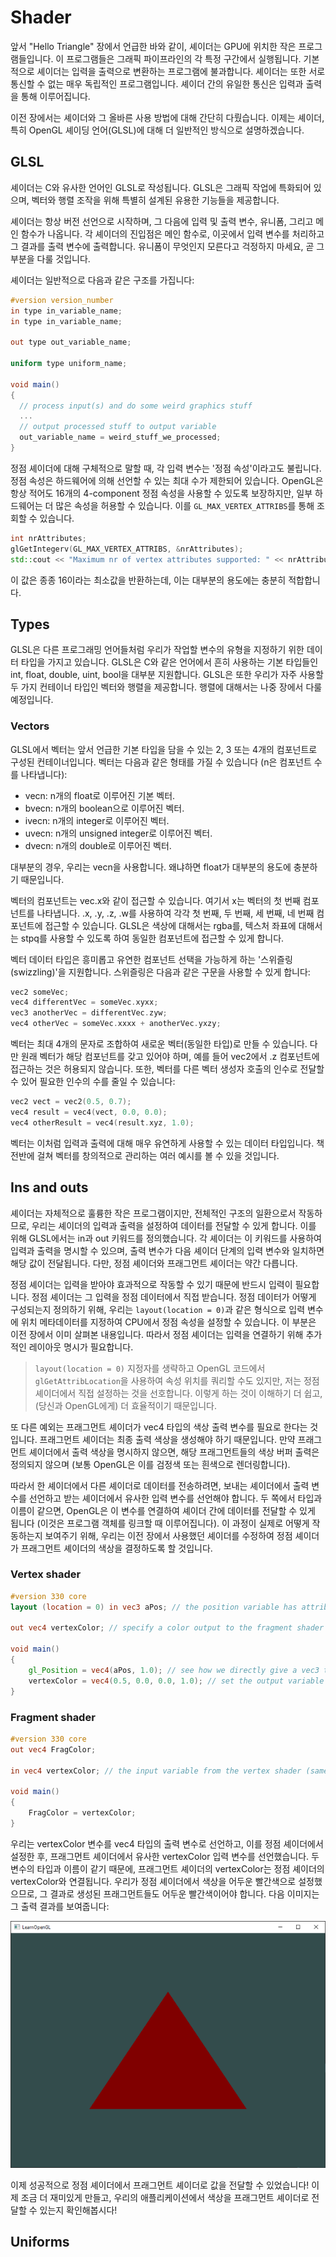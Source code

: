 # Shader

앞서 "Hello Triangle" 장에서 언급한 바와 같이, 셰이더는 GPU에 위치한 작은 프로그램들입니다. 이 프로그램들은 그래픽 파이프라인의 각 특정 구간에서 실행됩니다. 기본적으로 셰이더는 입력을 출력으로 변환하는 프로그램에 불과합니다. 셰이더는 또한 서로 통신할 수 없는 매우 독립적인 프로그램입니다. 셰이더 간의 유일한 통신은 입력과 출력을 통해 이루어집니다.

이전 장에서는 셰이더와 그 올바른 사용 방법에 대해 간단히 다뤘습니다. 이제는 셰이더, 특히 OpenGL 셰이딩 언어(GLSL)에 대해 더 일반적인 방식으로 설명하겠습니다.

## GLSL

셰이더는 C와 유사한 언어인 GLSL로 작성됩니다. GLSL은 그래픽 작업에 특화되어 있으며, 벡터와 행렬 조작을 위해 특별히 설계된 유용한 기능들을 제공합니다.

셰이더는 항상 버전 선언으로 시작하며, 그 다음에 입력 및 출력 변수, 유니폼, 그리고 메인 함수가 나옵니다. 각 셰이더의 진입점은 메인 함수로, 이곳에서 입력 변수를 처리하고 그 결과를 출력 변수에 출력합니다. 유니폼이 무엇인지 모른다고 걱정하지 마세요, 곧 그 부분을 다룰 것입니다.

셰이더는 일반적으로 다음과 같은 구조를 가집니다:

```GLSL
#version version_number
in type in_variable_name;
in type in_variable_name;

out type out_variable_name;
  
uniform type uniform_name;
  
void main()
{
  // process input(s) and do some weird graphics stuff
  ...
  // output processed stuff to output variable
  out_variable_name = weird_stuff_we_processed;
}
```

정점 셰이더에 대해 구체적으로 말할 때, 각 입력 변수는 '정점 속성'이라고도 불립니다. 정점 속성은 하드웨어에 의해 선언할 수 있는 최대 수가 제한되어 있습니다. OpenGL은 항상 적어도 16개의 4-component 정점 속성을 사용할 수 있도록 보장하지만, 일부 하드웨어는 더 많은 속성을 허용할 수 있습니다. 이를 `GL_MAX_VERTEX_ATTRIBS`를 통해 조회할 수 있습니다.

```C++
int nrAttributes;
glGetIntegerv(GL_MAX_VERTEX_ATTRIBS, &nrAttributes);
std::cout << "Maximum nr of vertex attributes supported: " << nrAttributes << std::endl;
```

이 값은 종종 16이라는 최소값을 반환하는데, 이는 대부분의 용도에는 충분히 적합합니다.

## Types

GLSL은 다른 프로그래밍 언어들처럼 우리가 작업할 변수의 유형을 지정하기 위한 데이터 타입을 가지고 있습니다. GLSL은 C와 같은 언어에서 흔히 사용하는 기본 타입들인 int, float, double, uint, bool을 대부분 지원합니다. GLSL은 또한 우리가 자주 사용할 두 가지 컨테이너 타입인 벡터와 행렬을 제공합니다. 행렬에 대해서는 나중 장에서 다룰 예정입니다.

### Vectors

GLSL에서 벡터는 앞서 언급한 기본 타입을 담을 수 있는 2, 3 또는 4개의 컴포넌트로 구성된 컨테이너입니다. 벡터는 다음과 같은 형태를 가질 수 있습니다 (n은 컴포넌트 수를 나타냅니다):

- vecn: n개의 float로 이루어진 기본 벡터.
- bvecn: n개의 boolean으로 이루어진 벡터.
- ivecn: n개의 integer로 이루어진 벡터.
- uvecn: n개의 unsigned integer로 이루어진 벡터.
- dvecn: n개의 double로 이루어진 벡터.

대부분의 경우, 우리는 vecn을 사용합니다. 왜냐하면 float가 대부분의 용도에 충분하기 때문입니다.

벡터의 컴포넌트는 vec.x와 같이 접근할 수 있습니다. 여기서 x는 벡터의 첫 번째 컴포넌트를 나타냅니다. .x, .y, .z, .w를 사용하여 각각 첫 번째, 두 번째, 세 번째, 네 번째 컴포넌트에 접근할 수 있습니다. GLSL은 색상에 대해서는 rgba를, 텍스처 좌표에 대해서는 stpq를 사용할 수 있도록 하여 동일한 컴포넌트에 접근할 수 있게 합니다.

벡터 데이터 타입은 흥미롭고 유연한 컴포넌트 선택을 가능하게 하는 '스위즐링(swizzling)'을 지원합니다. 스위즐링은 다음과 같은 구문을 사용할 수 있게 합니다:

```C++
vec2 someVec;
vec4 differentVec = someVec.xyxx;
vec3 anotherVec = differentVec.zyw;
vec4 otherVec = someVec.xxxx + anotherVec.yxzy;
```

벡터는 최대 4개의 문자로 조합하여 새로운 벡터(동일한 타입)로 만들 수 있습니다. 다만 원래 벡터가 해당 컴포넌트를 갖고 있어야 하며, 예를 들어 vec2에서 .z 컴포넌트에 접근하는 것은 허용되지 않습니다. 또한, 벡터를 다른 벡터 생성자 호출의 인수로 전달할 수 있어 필요한 인수의 수를 줄일 수 있습니다:

```C++
vec2 vect = vec2(0.5, 0.7);
vec4 result = vec4(vect, 0.0, 0.0);
vec4 otherResult = vec4(result.xyz, 1.0);
```

벡터는 이처럼 입력과 출력에 대해 매우 유연하게 사용할 수 있는 데이터 타입입니다. 책 전반에 걸쳐 벡터를 창의적으로 관리하는 여러 예시를 볼 수 있을 것입니다.

## Ins and outs

셰이더는 자체적으로 훌륭한 작은 프로그램이지만, 전체적인 구조의 일환으로서 작동하므로, 우리는 셰이더의 입력과 출력을 설정하여 데이터를 전달할 수 있게 합니다. 이를 위해 GLSL에서는 in과 out 키워드를 정의했습니다. 각 셰이더는 이 키워드를 사용하여 입력과 출력을 명시할 수 있으며, 출력 변수가 다음 셰이더 단계의 입력 변수와 일치하면 해당 값이 전달됩니다. 다만, 정점 셰이더와 프래그먼트 셰이더는 약간 다릅니다.

정점 셰이더는 입력을 받아야 효과적으로 작동할 수 있기 때문에 반드시 입력이 필요합니다. 정점 셰이더는 그 입력을 정점 데이터에서 직접 받습니다. 정점 데이터가 어떻게 구성되는지 정의하기 위해, 우리는 `layout(location = 0)`과 같은 형식으로 입력 변수에 위치 메타데이터를 지정하여 CPU에서 정점 속성을 설정할 수 있습니다. 이 부분은 이전 장에서 이미 살펴본 내용입니다. 따라서 정점 셰이더는 입력을 연결하기 위해 추가적인 레이아웃 명시가 필요합니다.

> `layout(location = 0)` 지정자를 생략하고 OpenGL 코드에서 `glGetAttribLocation`을 사용하여 속성 위치를 쿼리할 수도 있지만, 저는 정점 셰이더에서 직접 설정하는 것을 선호합니다. 이렇게 하는 것이 이해하기 더 쉽고, (당신과 OpenGL에게) 더 효율적이기 때문입니다.

또 다른 예외는 프래그먼트 셰이더가 vec4 타입의 색상 출력 변수를 필요로 한다는 것입니다. 프래그먼트 셰이더는 최종 출력 색상을 생성해야 하기 때문입니다. 만약 프래그먼트 셰이더에서 출력 색상을 명시하지 않으면, 해당 프래그먼트들의 색상 버퍼 출력은 정의되지 않으며 (보통 OpenGL은 이를 검정색 또는 흰색으로 렌더링합니다).

따라서 한 셰이더에서 다른 셰이더로 데이터를 전송하려면, 보내는 셰이더에서 출력 변수를 선언하고 받는 셰이더에서 유사한 입력 변수를 선언해야 합니다. 두 쪽에서 타입과 이름이 같으면, OpenGL은 이 변수를 연결하여 셰이더 간에 데이터를 전달할 수 있게 됩니다 (이것은 프로그램 객체를 링크할 때 이루어집니다). 이 과정이 실제로 어떻게 작동하는지 보여주기 위해, 우리는 이전 장에서 사용했던 셰이더를 수정하여 정점 셰이더가 프래그먼트 셰이더의 색상을 결정하도록 할 것입니다.

### Vertex shader

```GLSL
#version 330 core
layout (location = 0) in vec3 aPos; // the position variable has attribute position 0
  
out vec4 vertexColor; // specify a color output to the fragment shader

void main()
{
    gl_Position = vec4(aPos, 1.0); // see how we directly give a vec3 to vec4's constructor
    vertexColor = vec4(0.5, 0.0, 0.0, 1.0); // set the output variable to a dark-red color
}
```

### Fragment shader

```GLSL
#version 330 core
out vec4 FragColor;
  
in vec4 vertexColor; // the input variable from the vertex shader (same name and same type)  

void main()
{
    FragColor = vertexColor;
} 
```

우리는 vertexColor 변수를 vec4 타입의 출력 변수로 선언하고, 이를 정점 셰이더에서 설정한 후, 프래그먼트 셰이더에서 유사한 vertexColor 입력 변수를 선언했습니다. 두 변수의 타입과 이름이 같기 때문에, 프래그먼트 셰이더의 vertexColor는 정점 셰이더의 vertexColor와 연결됩니다. 우리가 정점 셰이더에서 색상을 어두운 빨간색으로 설정했으므로, 그 결과로 생성된 프래그먼트들도 어두운 빨간색이어야 합니다. 다음 이미지는 그 출력 결과를 보여줍니다:

![image09](../../Image/image09.png)

이제 성공적으로 정점 셰이더에서 프래그먼트 셰이더로 값을 전달할 수 있었습니다! 이제 조금 더 재미있게 만들고, 우리의 애플리케이션에서 색상을 프래그먼트 셰이더로 전달할 수 있는지 확인해봅시다!

## Uniforms

